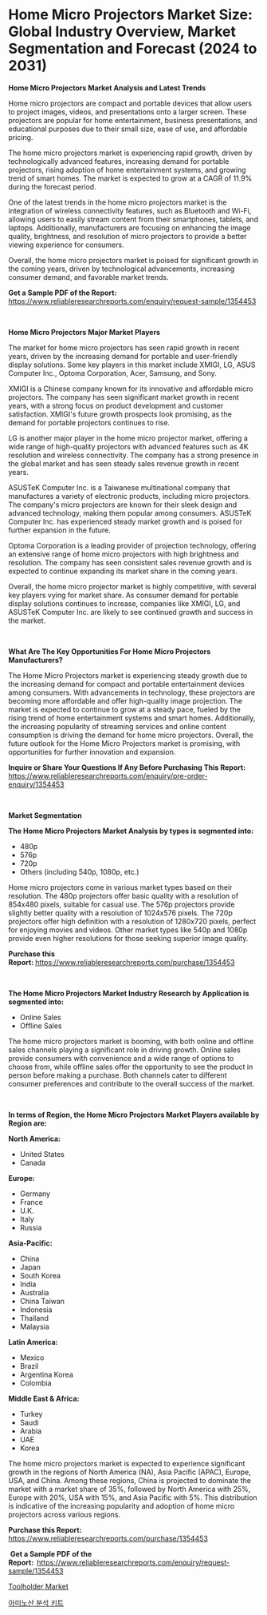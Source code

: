 <p><h1>Home Micro Projectors Market Size: Global Industry Overview, Market Segmentation and Forecast (2024 to 2031)</h1></p><p><strong>Home Micro Projectors Market Analysis and Latest Trends</strong></p>
<p><p>Home micro projectors are compact and portable devices that allow users to project images, videos, and presentations onto a larger screen. These projectors are popular for home entertainment, business presentations, and educational purposes due to their small size, ease of use, and affordable pricing.</p><p>The home micro projectors market is experiencing rapid growth, driven by technologically advanced features, increasing demand for portable projectors, rising adoption of home entertainment systems, and growing trend of smart homes. The market is expected to grow at a CAGR of 11.9% during the forecast period.</p><p>One of the latest trends in the home micro projectors market is the integration of wireless connectivity features, such as Bluetooth and Wi-Fi, allowing users to easily stream content from their smartphones, tablets, and laptops. Additionally, manufacturers are focusing on enhancing the image quality, brightness, and resolution of micro projectors to provide a better viewing experience for consumers.</p><p>Overall, the home micro projectors market is poised for significant growth in the coming years, driven by technological advancements, increasing consumer demand, and favorable market trends.</p></p>
<p><strong>Get a Sample PDF of the Report:&nbsp;</strong> <a href="https://www.reliableresearchreports.com/enquiry/request-sample/1354453">https://www.reliableresearchreports.com/enquiry/request-sample/1354453</a></p>
<p>&nbsp;</p>
<p><strong>Home Micro Projectors Major Market Players</strong></p>
<p><p>The market for home micro projectors has seen rapid growth in recent years, driven by the increasing demand for portable and user-friendly display solutions. Some key players in this market include XMIGI, LG, ASUS Computer Inc., Optoma Corporation, Acer, Samsung, and Sony.</p><p>XMIGI is a Chinese company known for its innovative and affordable micro projectors. The company has seen significant market growth in recent years, with a strong focus on product development and customer satisfaction. XMIGI's future growth prospects look promising, as the demand for portable projectors continues to rise.</p><p>LG is another major player in the home micro projector market, offering a wide range of high-quality projectors with advanced features such as 4K resolution and wireless connectivity. The company has a strong presence in the global market and has seen steady sales revenue growth in recent years.</p><p>ASUSTeK Computer Inc. is a Taiwanese multinational company that manufactures a variety of electronic products, including micro projectors. The company's micro projectors are known for their sleek design and advanced technology, making them popular among consumers. ASUSTeK Computer Inc. has experienced steady market growth and is poised for further expansion in the future.</p><p>Optoma Corporation is a leading provider of projection technology, offering an extensive range of home micro projectors with high brightness and resolution. The company has seen consistent sales revenue growth and is expected to continue expanding its market share in the coming years.</p><p>Overall, the home micro projector market is highly competitive, with several key players vying for market share. As consumer demand for portable display solutions continues to increase, companies like XMIGI, LG, and ASUSTeK Computer Inc. are likely to see continued growth and success in the market.</p></p>
<p>&nbsp;</p>
<p><strong>What Are The Key Opportunities For Home Micro Projectors Manufacturers?</strong></p>
<p><p>The Home Micro Projectors market is experiencing steady growth due to the increasing demand for compact and portable entertainment devices among consumers. With advancements in technology, these projectors are becoming more affordable and offer high-quality image projection. The market is expected to continue to grow at a steady pace, fueled by the rising trend of home entertainment systems and smart homes. Additionally, the increasing popularity of streaming services and online content consumption is driving the demand for home micro projectors. Overall, the future outlook for the Home Micro Projectors market is promising, with opportunities for further innovation and expansion.</p></p>
<p><strong>Inquire or Share Your Questions If Any Before Purchasing This Report:</strong> <a href="https://www.reliableresearchreports.com/enquiry/pre-order-enquiry/1354453">https://www.reliableresearchreports.com/enquiry/pre-order-enquiry/1354453</a></p>
<p>&nbsp;</p>
<p><strong>Market Segmentation</strong></p>
<p><strong>The Home Micro Projectors Market Analysis by types is segmented into:</strong></p>
<p><ul><li>480p</li><li>576p</li><li>720p</li><li>Others (including 540p, 1080p, etc.)</li></ul></p>
<p><p>Home micro projectors come in various market types based on their resolution. The 480p projectors offer basic quality with a resolution of 854x480 pixels, suitable for casual use. The 576p projectors provide slightly better quality with a resolution of 1024x576 pixels. The 720p projectors offer high definition with a resolution of 1280x720 pixels, perfect for enjoying movies and videos. Other market types like 540p and 1080p provide even higher resolutions for those seeking superior image quality.</p></p>
<p><strong>Purchase this Report:&nbsp;</strong><a href="https://www.reliableresearchreports.com/purchase/1354453">https://www.reliableresearchreports.com/purchase/1354453</a></p>
<p>&nbsp;</p>
<p><strong>The Home Micro Projectors Market Industry Research by Application is segmented into:</strong></p>
<p><ul><li>Online Sales</li><li>Offline Sales</li></ul></p>
<p><p>The home micro projectors market is booming, with both online and offline sales channels playing a significant role in driving growth. Online sales provide consumers with convenience and a wide range of options to choose from, while offline sales offer the opportunity to see the product in person before making a purchase. Both channels cater to different consumer preferences and contribute to the overall success of the market.</p></p>
<p>&nbsp;</p>
<p><strong>In terms of Region, the Home Micro Projectors Market Players available by Region are:</strong></p>
<p>
    <p> <strong> North America: </strong>
        <ul>
            <li>United States</li>
            <li>Canada</li>
        </ul>
        </p> 
    <p> <strong> Europe: </strong>
        <ul>
            <li>Germany</li>
            <li>France</li>
            <li>U.K.</li>
            <li>Italy</li>
            <li>Russia</li>
        </ul>
        </p> 
    <p> <strong> Asia-Pacific: </strong>
        <ul>
            <li>China</li>
            <li>Japan</li>
            <li>South Korea</li>
            <li>India</li>
            <li>Australia</li>
            <li>China Taiwan</li>
            <li>Indonesia</li>
            <li>Thailand</li>
            <li>Malaysia</li>
        </ul>
        </p> 
    <p> <strong> Latin America: </strong>
        <ul>
            <li>Mexico</li>
            <li>Brazil</li>
            <li>Argentina Korea</li>
            <li>Colombia</li>
        </ul>
        </p> 
    <p> <strong> Middle East & Africa: </strong>
        <ul>
            <li>Turkey</li>
            <li>Saudi</li>
            <li>Arabia</li>
            <li>UAE</li>
            <li>Korea</li>
        </ul>
    </p>
    </p>
<p><p>The home micro projectors market is expected to experience significant growth in the regions of North America (NA), Asia Pacific (APAC), Europe, USA, and China. Among these regions, China is projected to dominate the market with a market share of 35%, followed by North America with 25%, Europe with 20%, USA with 15%, and Asia Pacific with 5%. This distribution is indicative of the increasing popularity and adoption of home micro projectors across various regions.</p></p>
<p><strong>Purchase this Report: </strong><a href="https://www.reliableresearchreports.com/purchase/1354453">https://www.reliableresearchreports.com/purchase/1354453</a></p>
<p>&nbsp;<strong>Get a Sample PDF of the Report:&nbsp;&nbsp;</strong><a href="https://www.reliableresearchreports.com/enquiry/request-sample/1354453">https://www.reliableresearchreports.com/enquiry/request-sample/1354453</a></p>
<p><strong></strong></p>
<p><p><a href="https://view.publitas.com/reportprime-1/toolholder-market-size-global-industry-overview-market-segmentation-and-forecast-2024-to-2031/">Toolholder Market</a></p><p><a href="https://medium.com/@angelardelean202220221/%EC%95%84%EB%AF%B8%EB%85%B8%EC%82%B0-%EB%B6%84%EC%84%9D-%ED%82%B7-%EC%8B%9C%EC%9E%A5-%EC%A1%B0%EC%82%AC-%EB%B3%B4%EA%B3%A0%EC%84%9C-%EA%B7%B8-%EC%97%AD%EC%82%AC-%EB%B0%8F-2024%EB%85%84%EB%B6%80%ED%84%B0-2031%EB%85%84%EA%B9%8C%EC%A7%80%EC%9D%98-%EC%98%88%EC%B8%A1-1963bda4eb18">아미노산 분석 키트</a></p></p>